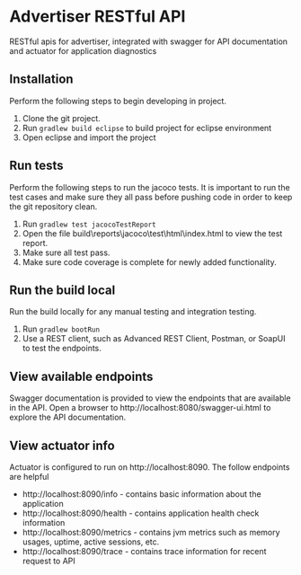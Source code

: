 # Advertiser RESTful API
RESTful apis for advertiser, integrated with swagger for API documentation and actuator for application diagnostics

## Installation
Perform the following steps to begin developing in project.

1. Clone the git project.
1. Run `gradlew build eclipse` to build project for eclipse environment
1. Open eclipse and import the project

## Run tests
Perform the following steps to run the jacoco tests. It is important to run the test cases and make sure they all pass before pushing code in order to keep the git repository clean.

1. Run `gradlew test jacocoTestReport`
1. Open the file build\reports\jacoco\test\html\index.html to view the test report.
1. Make sure all test pass.
1. Make sure code coverage is complete for newly added functionality.

## Run the build local
Run the build locally for any manual testing and integration testing.

1. Run `gradlew bootRun`
1. Use a REST client, such as Advanced REST Client, Postman, or SoapUI to test the endpoints.

## View available endpoints
Swagger documentation is provided to view the endpoints that are available in the API. Open a browser to http://localhost:8080/swagger-ui.html to explore the API documentation.

## View actuator info
Actuator is configured to run on http://localhost:8090. The follow endpoints are helpful

* http://localhost:8090/info - contains basic information about the application
* http://localhost:8090/health - contains application health check information
* http://localhost:8090/metrics - contains jvm metrics such as memory usages, uptime, active sessions, etc.
* http://localhost:8090/trace - contains trace information for recent request to API



 
